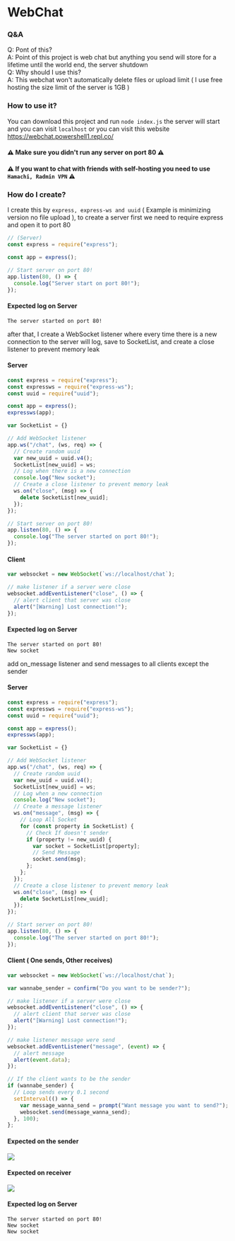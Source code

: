 # WebChat
### Q&A
Q: Pont of this?<br />
A: Point of this project is web chat but anything you send will store for a lifetime until the world end, the server shutdown<br />
Q: Why should I use this?<br />
A: This webchat won't automatically delete files or upload limit ( I use free hosting the size limit of the server is 1GB )<br />
### How to use it?
You can download this project and run `node index.js` the server will start and you can visit `localhost` or you can visit this website https://webchat.powershell1.repl.co/<br />
#### ⚠️ Make sure you didn't run any server on port 80 ⚠️
#### ⚠️ If you want to chat with friends with self-hosting you need to use `Hamachi, Radmin VPN` ⚠️
### How do I create?
I create this by `express, express-ws and uuid` ( Example is minimizing version no file upload ), to create a server first we need to require express and open it to port 80
```javascript
// (Server)
const express = require("express");

const app = express();

// Start server on port 80!
app.listen(80, () => {
  console.log("Server start on port 80!");
});
```
#### Expected log on Server
```
The server started on port 80!
```
after that, I create a WebSocket listener where every time there is a new connection to the server will log, save to SocketList, and create a close listener to prevent memory leak
#### Server
```javascript
const express = require("express");
const expressws = require("express-ws");
const uuid = require("uuid");

const app = express();
expressws(app);

var SocketList = {}

// Add WebSocket listener
app.ws("/chat", (ws, req) => {
  // Create random uuid
  var new_uuid = uuid.v4();
  SocketList[new_uuid] = ws;
  // Log when there is a new connection
  console.log("New socket");
  // Create a close listener to prevent memory leak
  ws.on("close", (msg) => {
    delete SocketList[new_uuid];
  });
});

// Start server on port 80!
app.listen(80, () => {
  console.log("The server started on port 80!");
});
```
#### Client
```javascript
var websocket = new WebSocket(`ws://localhost/chat`);

// make listener if a server were close
websocket.addEventListener("close", () => {
  // alert client that server was close
  alert("[Warning] Lost connection!");
});
```
#### Expected log on Server
```
The server started on port 80!
New socket
```
add on_message listener and send messages to all clients except the sender
#### Server
```javascript
const express = require("express");
const expressws = require("express-ws");
const uuid = require("uuid");

const app = express();
expressws(app);

var SocketList = {}

// Add WebSocket listener
app.ws("/chat", (ws, req) => {
  // Create random uuid
  var new_uuid = uuid.v4();
  SocketList[new_uuid] = ws;
  // Log when a new connection
  console.log("New socket");
  // Create a message listener
  ws.on("message", (msg) => {
    // Loop All Socket
    for (const property in SocketList) {
      // Check If doesn't sender
      if (property != new_uuid) {
        var socket = SocketList[property];
        // Send Message
        socket.send(msg);
      };
    };
  });
  // Create a close listener to prevent memory leak
  ws.on("close", (msg) => {
    delete SocketList[new_uuid];
  });
});

// Start server on port 80!
app.listen(80, () => {
  console.log("The server started on port 80!");
});
```
#### Client ( One sends, Other receives)
```javascript
var websocket = new WebSocket(`ws://localhost/chat`);

var wannabe_sender = confirm("Do you want to be sender?");

// make listener if a server were close
websocket.addEventListener("close", () => {
  // alert client that server was close
  alert("[Warning] Lost connection!");
});

// make listener message were send
websocket.addEventListener("message", (event) => {
  // alert message
  alert(event.data);
});

// If the client wants to be the sender
if (wannabe_sender) {
  // Loop sends every 0.1 second
  setInterval(() => {
    var message_wanna_send = prompt("Want message you want to send?");
    websocket.send(message_wanna_send);
  }, 100);
};
```
#### Expected on the sender
![](https://github.com/powershell1/WebChat/blob/master/github_image/Sender.png?raw=true)
#### Expected on receiver
![](https://github.com/powershell1/WebChat/blob/master/github_image/Receiver.png?raw=true)
#### Expected log on Server
```
The server started on port 80!
New socket
New socket
```
